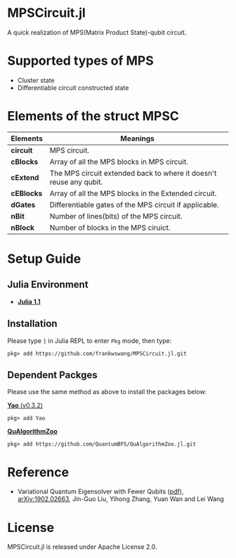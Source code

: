 # MPSCircuit.jl
A quick realization of MPS(Matrix Product State)-qubit circuit. 

# Supported types of MPS
- Cluster state
- Differentiable circuit constructed state

# Elements of the struct MPSC
Elements | Meanings
------------ | -------------
__circuit__|MPS circuit.
__cBlocks__|Array of all the MPS blocks in MPS circuit.
__cExtend__|The MPS circuit extended back to where it doesn't reuse any qubit.
__cEBlocks__|Array of all the MPS blocks in the Extended circuit.
__dGates__|Differentiable gates of the MPS circuit if applicable.
__nBit__|Number of lines(bits) of the MPS circuit. 
__nBlock__|Number of blocks in the MPS ciruict.

# Setup Guide
## Julia Environment
* [__Julia 1.1__](https://julialang.org)

## Installation
Please type `]` in Julia REPL to enter `Pkg` mode, then type:
```
pkg> add https://github.com/frankwswang/MPSCircuit.jl.git
``` 

## Dependent Packges
Please use the same method as above to install the packages below:

[__Yao__ (v0.3.2)](https://github.com/QuantumBFS/Yao.jl)
```
pkg> add Yao
``` 

[__QuAlgorithmZoo__](https://github.com/QuantumBFS/QuAlgorithmZoo.jl)
```
pkg> add https://github.com/QuantumBFS/QuAlgorithmZoo.jl.git
``` 


# Reference
* Variational Quantum Eigensolver with Fewer Qubits ([pdf](https://arxiv.org/pdf/1902.02663.pdf)), [arXiv:1902.02663](https://arxiv.org/abs/1902.02663), Jin-Guo Liu, Yihong Zhang, Yuan Wan and Lei Wang

# License
MPSCircuit.jl is released under Apache License 2.0.
